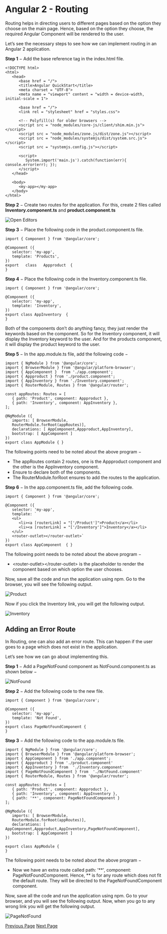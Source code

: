 # Angular 2 - Routing
Routing helps in directing users to different pages based on the option they choose on the main page. Hence, based on the option they choose, the required Angular Component will be rendered to the user.

Let’s see the necessary steps to see how we can implement routing in an Angular 2 application.

**Step 1** − Add the base reference tag in the index.html file.

```
<!DOCTYPE html>
<html>
   <head>
      <base href = "/">
      <title>Angular QuickStart</title>
      <meta charset = "UTF-8">
      <meta name = "viewport" content = "width = device-width, initial-scale = 1">
      
      <base href = "/">
      <link rel = "stylesheet" href = "styles.css">

      <!-- Polyfill(s) for older browsers -->
      <script src = "node_modules/core-js/client/shim.min.js"></script>
      <script src = "node_modules/zone.js/dist/zone.js"></script>
      <script src = "node_modules/systemjs/dist/system.src.js"></script>
      <script src = "systemjs.config.js"></script>

      <script>
         System.import('main.js').catch(function(err){ console.error(err); });
      </script>
   </head>

   <body>
      <my-app></my-app>
   </body>
</html>
```
**Step 2** − Create two routes for the application. For this, create 2 files called **Inventory.component.ts** and **product.component.ts**

![Open Editors](../angular2/images/open_editors.jpg)

**Step 3** − Place the following code in the product.component.ts file.

```
import { Component } from '@angular/core';

@Component ({
   selector: 'my-app',
   template: 'Products',
})
export   class   Appproduct  {
}
```
**Step 4** − Place the following code in the Inventory.component.ts file.

```
import { Component } from '@angular/core';

@Component ({
   selector: 'my-app',
   template: 'Inventory',
})
export class AppInventory  {
}
```
Both of the components don’t do anything fancy, they just render the keywords based on the component. So for the Inventory component, it will display the Inventory keyword to the user. And for the products component, it will display the product keyword to the user.

**Step 5** − In the app.module.ts file, add the following code −

```
import { NgModule } from '@angular/core';
import { BrowserModule } from '@angular/platform-browser';
import { AppComponent }  from './app.component';
import { Appproduct } from './product.component';
import { AppInventory } from './Inventory.component';
import { RouterModule, Routes } from '@angular/router';

const appRoutes: Routes = [
   { path: 'Product', component: Appproduct },
   { path: 'Inventory', component: AppInventory },
];

@NgModule ({
   imports: [ BrowserModule,
   RouterModule.forRoot(appRoutes)],
   declarations: [ AppComponent,Appproduct,AppInventory],
   bootstrap: [ AppComponent ]
})
export class AppModule { }
```
The following points need to be noted about the above program −

   * The appRoutes contain 2 routes, one is the Appproduct component and the other is the AppInventory component.
   * Ensure to declare both of the components.
   * The RouterModule.forRoot ensures to add the routes to the application.

**Step 6** − In the app.component.ts file, add the following code.

```
import { Component } from '@angular/core';

@Component ({
   selector: 'my-app',
   template: `
   <ul>
      <li><a [routerLink] = "['/Product']">Product</a></li>
      <li><a [routerLink] = "['/Inventory']">Inventory</a></li>
   </ul>
   <router-outlet></router-outlet>`
})
export class AppComponent  { }
```
The following point needs to be noted about the above program −

   * &lt;router-outlet&gt;&lt;/router-outlet&gt; is the placeholder to render the component based on which option the user chooses.

Now, save all the code and run the application using npm. Go to the browser, you will see the following output.

![Product](../angular2/images/product.jpg)

Now if you click the Inventory link, you will get the following output.

![Inventory](../angular2/images/inventory.jpg)

## Adding an Error Route
In Routing, one can also add an error route. This can happen if the user goes to a page which does not exist in the application.

Let’s see how we can go about implementing this.

**Step 1** − Add a PageNotFound component as NotFound.component.ts as shown below −

![NotFound](../angular2/images/notfound.jpg)

**Step 2** − Add the following code to the new file.

```
import { Component } from '@angular/core';

@Component ({  
   selector: 'my-app',  
   template: 'Not Found', 
})  
export class PageNotFoundComponent {  
}
```
**Step 3** − Add the following code to the app.module.ts file.

```
import { NgModule } from '@angular/core'; 
import { BrowserModule } from '@angular/platform-browser'; 
import { AppComponent } from './app.component'; 
import { Appproduct } from './product.component' 
import { AppInventory } from  './Inventory.component' 
import { PageNotFoundComponent } from  './NotFound.component' 
import { RouterModule, Routes } from '@angular/router';  

const appRoutes: Routes = [ 
   { path: 'Product', component: Appproduct }, 
   { path: 'Inventory', component: AppInventory }, 
   { path: '**', component: PageNotFoundComponent } 
];  

@NgModule ({ 
   imports: [ BrowserModule, 
   RouterModule.forRoot(appRoutes)], 
   declarations: [ AppComponent,Appproduct,AppInventory,PageNotFoundComponent], 
   bootstrap: [ AppComponent ] 
}) 

export class AppModule {
}
```
The following point needs to be noted about the above program −

   * Now we have an extra route called path: '**', component: PageNotFoundComponent. Hence, ** is for any route which does not fit the default route. They will be directed to the PageNotFoundComponent component.

Now, save all the code and run the application using npm. Go to your browser, and you will see the following output. Now, when you go to any wrong link you will get the following output.

![PageNotFound](../angular2/images/pagenotfound.jpg)


[Previous Page](../angular2/angular2_error_handling.md) [Next Page](../angular2/angular2_navigation.md) 
